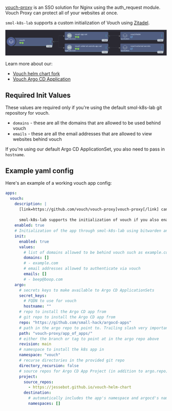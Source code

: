[vouch-proxy](https://github.com/vouch/vouch-proxy) is an SSO solution for Nginx using the auth_request module. Vouch Proxy can protect all of your websites at once.

`smol-k8s-lab` supports a custom initialization of Vouch using [Zitadel](/k8s_apps/zitadel.md).

<img src="/assets/images/screenshots/vouch_screenshot.png" alt="Screenshot of the Argo CD web interface showing the vouch app of apps in tree view mode. It has two children: vouch-appset which has a children of vouch-helm, and vouch-external-secrets-appset which has a child of vouch-external-secrets">

Learn more about our:

- [Vouch helm chart fork](https://jessebot.github.io/vouch-helm-chart)
- [Vouch Argo CD Application](https://github.com/small-hack/argocd-apps/tree/main/vouch-proxy)


## Required Init Values
These values are required only if you're using the default smol-k8s-lab git repository for vouch.

- `domains` - these are all the domains that are allowed to be used behind vouch
- `emails` - these are all the email addresses that are allowed to view websites behind vouch

If you're using our default Argo CD ApplicationSet, you also need to pass in `hostname`.

## Example yaml config

Here's an example of a working vouch app config:

```yaml
apps:
  vouch:
    description: |
      [link=https://github.com/vouch/vouch-proxy]vouch-proxy[/link] can help you forward requests for OIDC authentication to any ingress source that doesn't already have it. Super useful for web pages like prometheus's UI.

      smol-k8s-lab supports the initialization of vouch if you also enable zitadel by creating OIDC applications and credentials and your vouch-proxy Kubernetes Secret.
    enabled: true
    # Initialization of the app through smol-k8s-lab using bitwarden and/or k8s secrets
    init:
      enabled: true
      values:
        # list of domains allowed to be behind vouch such as example.com
        domains: []
        # - example.com
        # email addresses allowed to authenticate via vouch
        emails: []
        # - beep@boop.com
    argo:
      # secrets keys to make available to Argo CD ApplicationSets
      secret_keys:
        # FQDN to use for vouch
        hostname: ""
      # repo to install the Argo CD app from
      # git repo to install the Argo CD app from
      repo: "https://github.com/small-hack/argocd-apps"
      # path in the argo repo to point to. Trailing slash very important!
      path: "vouch-proxy/app_of_apps/"
      # either the branch or tag to point at in the argo repo above
      revision: main
      # namespace to install the k8s app in
      namespace: "vouch"
      # recurse directories in the provided git repo
      directory_recursion: false
      # source repos for Argo CD App Project (in addition to argo.repo)
      project:
        source_repos:
          - https://jessebot.github.io/vouch-helm-chart
        destination:
          # automatically includes the app's namespace and argocd's namespace
          namespaces: []
```
